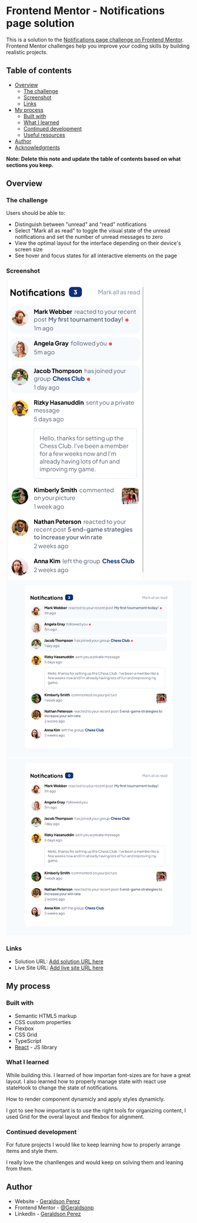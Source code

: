 # Frontend Mentor - Notifications page solution

This is a solution to the [Notifications page challenge on Frontend Mentor](https://www.frontendmentor.io/challenges/notifications-page-DqK5QAmKbC). Frontend Mentor challenges help you improve your coding skills by building realistic projects. 

## Table of contents

- [Overview](#overview)
  - [The challenge](#the-challenge)
  - [Screenshot](#screenshot)
  - [Links](#links)
- [My process](#my-process)
  - [Built with](#built-with)
  - [What I learned](#what-i-learned)
  - [Continued development](#continued-development)
  - [Useful resources](#useful-resources)
- [Author](#author)
- [Acknowledgments](#acknowledgments)

**Note: Delete this note and update the table of contents based on what sections you keep.**

## Overview

### The challenge

Users should be able to:

- Distinguish between "unread" and "read" notifications
- Select "Mark all as read" to toggle the visual state of the unread notifications and set the number of unread messages to zero
- View the optimal layout for the interface depending on their device's screen size
- See hover and focus states for all interactive elements on the page

### Screenshot

![Mobile SS](/images/mobile.png)
![Desktop](/images/desktop.png)
![Marked All read](/images/no-notifications.png)

### Links

- Solution URL: [Add solution URL here](https://your-solution-url.com)
- Live Site URL: [Add live site URL here](https://your-live-site-url.com)

## My process

### Built with

- Semantic HTML5 markup
- CSS custom properties
- Flexbox
- CSS Grid
- TypeScript
- [React](https://reactjs.org/) - JS library

### What I learned

While building this. I learned of how importan font-sizes are for have a great layout. I also learned how to properly manage state with react use stateHook to change the state of notifications. 

How to render component dynamicly and apply styles dynamicly.

I got to see how important is to use the right tools for organizing content, I used Grid for the overal layout and flexbox for alignment.

### Continued development
For future projects I would like to keep learning how to properly arrange items and style them.

I really love the chanllenges and would keep on solving them and leaning from them.

## Author

- Website - [Geraldson Perez](https://geraldsonp.github.io/MyPortafolio/)
- Frontend Mentor - [@Geraldsonp](https://www.frontendmentor.io/profile/Geraldsonp)
- LinkedIn - [Geraldson Perez](https://www.linkedin.com/in/geraldsonperez/)
